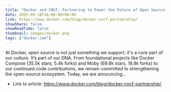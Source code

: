 ```yaml
---
title: "Docker and CNCF: Partnering to Power the Future of Open Source"
date: 2025-09-18T16:00:00+00:00
link: https://www.docker.com/blog/docker-cncf-partnership/
showShare: false
showReadTime: false
thumbnail: images/docker.png
tags: ["docker.com"]
---
```

At Docker, open source is not just something we support; it's a core part of our culture. It’s part of our DNA. From foundational projects like Docker Compose (35.5k stars, 5.4k forks) and Moby (69.8k stars, 18.8k forks) to our continued code contributions, we remain committed to strengthening the open-source ecosystem. Today, we are announcing...

- Link to article: https://www.docker.com/blog/docker-cncf-partnership/